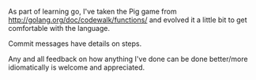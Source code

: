 As part of learning go, I've taken the Pig game from http://golang.org/doc/codewalk/functions/ and evolved it a little bit to get comfortable with the language.

Commit messages have details on steps.

Any and all feedback on how anything I've done can be done better/more idiomatically is welcome and appreciated.
